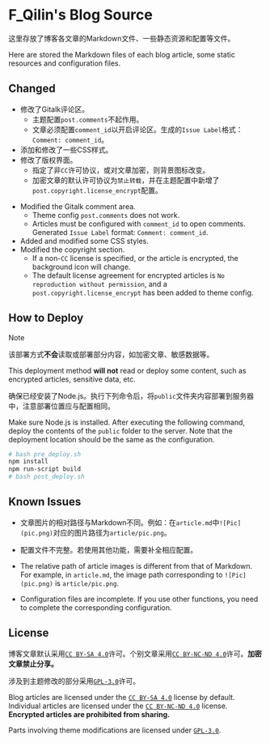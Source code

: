 # F_Qilin's Blog Source

这里存放了博客各文章的Markdown文件、一些静态资源和配置等文件。

Here are stored the Markdown files of each blog article, some static resources and configuration files.

## Changed

* 修改了Gitalk评论区。
  * 主题配置`post.comments`不起作用。
  * 文章必须配置`comment_id`以开启评论区。生成的`Issue Label`格式：`Comment: comment_id`。
* 添加和修改了一些CSS样式。
* 修改了版权界面。
  * 指定了非`CC`许可协议，或对文章加密，则背景图标改变。
  * 加密文章的默认许可协议为`禁止转载`，并在主题配置中新增了`post.copyright.license_encrypt`配置。
<!-- * 主页背景图改为每日一图。 -->

* Modified the Gitalk comment area.
  * Theme config `post.comments` does not work.
  * Articles must be configured with `comment_id` to open comments. Generated `Issue Label` format: `Comment: comment_id`.
* Added and modified some CSS styles.
* Modified the copyright section.
  * If a non-`CC` license is specified, or the article is encrypted, the background icon will change.
  * The default license agreement for encrypted articles is `No reproduction without permission`, and a `post.copyright.license_encrypt` has been added to theme config.
<!-- * Changed the homepage background image to daily picture. -->

## How to Deploy

> [!NOTE]
>
> 该部署方式**不会**读取或部署部分内容，如加密文章、敏感数据等。
>
> This deployment method **will not** read or deploy some content, such as encrypted articles, sensitive data, etc.

确保已经安装了Node.js。执行下列命令后，将`public`文件夹内容部署到服务器中，注意部署位置应与配置相同。

Make sure Node.js is installed. After executing the following command, deploy the contents of the `public` folder to the server. Note that the deployment location should be the same as the configuration.

``` sh
# bash pre_deploy.sh
npm install
npm run-script build
# bash post_deploy.sh
```

## Known Issues

* 文章图片的相对路径与Markdown不同。例如：在`article.md`中`![Pic](pic.png)`对应的图片路径为`article/pic.png`。
* 配置文件不完整。若使用其他功能，需要补全相应配置。

* The relative path of article images is different from that of Markdown. For example, in `article.md`, the image path corresponding to `![Pic](pic.png)` is `article/pic.png`.
* Configuration files are incomplete. If you use other functions, you need to complete the corresponding configuration.

## License

博客文章默认采用[`CC BY-SA 4.0`](https://creativecommons.org/licenses/by-sa/4.0/)许可。个别文章采用[`CC BY-NC-ND 4.0`](https://creativecommons.org/licenses/by-nc-nd/4.0/)许可。**加密文章禁止分享。**

涉及到主题修改的部分采用[`GPL-3.0`](https://www.gnu.org/licenses/gpl-3.0.txt)许可。

Blog articles are licensed under the [`CC BY-SA 4.0`](https://creativecommons.org/licenses/by-sa/4.0/) license by default. Individual articles are licensed under the [`CC BY-NC-ND 4.0`](https://creativecommons.org/licenses/by-nc-nd/4.0/) license. **Encrypted articles are prohibited from sharing.**

Parts involving theme modifications are licensed under [`GPL-3.0`](https://www.gnu.org/licenses/gpl-3.0.txt).
